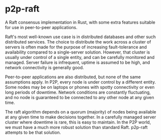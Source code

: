 # p2p-raft

A Raft consensus implementation in Rust, with some extra features suitable for use in peer-to-peer applications.

Raft's most well-known use case is in distributed databases and other such distributed services. The choice to distribute the work across a cluster of servers is often made for the purpose of increasing fault-tolerance and availability compared to a single-server solution. However, that cluster is usually under control of a single entity, and can be carefully monitored and managed. Server failure is infrequent, uptime is assumed to be high, and network connectivity is generally good.

Peer-to-peer applications are also distributed, but none of the same assumptions apply. In P2P, every node is under control by a different entity. Some nodes may be on laptops or phones with spotty connectivity or even long periods of downtime. Network conditions are constantly fluctuating, and no node is guaranteed to be connected to any other node at any given time.

The raft algorithm depends on a quorum (majority) of nodes being available at any given time to make decisions together. In a carefully managed server cluster where downtime is rare, this is easy to maintain. In the P2P world, we must have a much more robust solution than standard Raft. p2p-raft attempts to be that solution.